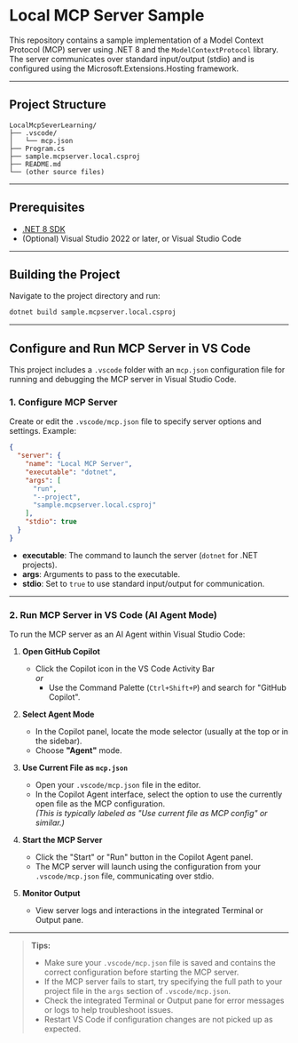 # Local MCP Server Sample

This repository contains a sample implementation of a Model Context Protocol (MCP) server using .NET 8 and the `ModelContextProtocol` library. The server communicates over standard input/output (stdio) and is configured using the Microsoft.Extensions.Hosting framework.

---

## Project Structure

```
LocalMcpSeverLearning/
├── .vscode/
│   └── mcp.json
├── Program.cs
├── sample.mcpserver.local.csproj
├── README.md
└── (other source files)
```

---

## Prerequisites

- [.NET 8 SDK](https://dotnet.microsoft.com/download/dotnet/8.0)
- (Optional) Visual Studio 2022 or later, or Visual Studio Code

---

## Building the Project

Navigate to the project directory and run:

```sh
dotnet build sample.mcpserver.local.csproj
```

---

## Configure and Run MCP Server in VS Code

This project includes a `.vscode` folder with an `mcp.json` configuration file for running and debugging the MCP server in Visual Studio Code.

### 1. Configure MCP Server

Create or edit the `.vscode/mcp.json` file to specify server options and settings. Example:

```json
{
  "server": {
    "name": "Local MCP Server",
    "executable": "dotnet",
    "args": [
      "run",
      "--project",
      "sample.mcpserver.local.csproj"
    ],
    "stdio": true
  }
}
```

- **executable**: The command to launch the server (`dotnet` for .NET projects).
- **args**: Arguments to pass to the executable.
- **stdio**: Set to `true` to use standard input/output for communication.

---

### 2. Run MCP Server in VS Code (AI Agent Mode)

To run the MCP server as an AI Agent within Visual Studio Code:

1. **Open GitHub Copilot**  
   - Click the Copilot icon in the VS Code Activity Bar  
     *or*  
     - Use the Command Palette (`Ctrl+Shift+P`) and search for "GitHub Copilot".

2. **Select Agent Mode**  
   - In the Copilot panel, locate the mode selector (usually at the top or in the sidebar).
   - Choose **"Agent"** mode.

3. **Use Current File as `mcp.json`**  
   - Open your `.vscode/mcp.json` file in the editor.
   - In the Copilot Agent interface, select the option to use the currently open file as the MCP configuration.  
     *(This is typically labeled as "Use current file as MCP config" or similar.)*

4. **Start the MCP Server**  
   - Click the "Start" or "Run" button in the Copilot Agent panel.
   - The MCP server will launch using the configuration from your `.vscode/mcp.json` file, communicating over stdio.

5. **Monitor Output**  
   - View server logs and interactions in the integrated Terminal or Output pane.

---

> **Tips:**  
> - Make sure your `.vscode/mcp.json` file is saved and contains the correct configuration before starting the MCP server.
> - If the MCP server fails to start, try specifying the full path to your project file in the `args` section of `.vscode/mcp.json`.
> - Check the integrated Terminal or Output pane for error messages or logs to help troubleshoot issues.
> - Restart VS Code if configuration changes are not picked up as expected.




